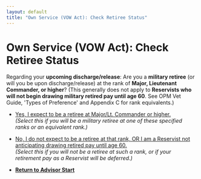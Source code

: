 ```yaml
---
layout: default
title: "Own Service (VOW Act): Check Retiree Status"
---
```


# Own Service (VOW Act): Check Retiree Status

Regarding your **upcoming discharge/release**: Are you a **military retiree** (or will you be upon discharge/release) at the rank of **Major, Lieutenant Commander, or higher**? (This generally does not apply to **Reservists who will not begin drawing military retired pay until age 60**. See OPM Vet Guide, 'Types of Preference' and Appendix C for rank equivalents.)

*   [Yes, I expect to be a retiree at Major/Lt. Commander or higher.](./ownservice_vow_retiredmajor_isdisabled.md)
    <br>*(Select this if you will be a military retiree at one of these specified ranks or an equivalent rank.)*
*   [No, I do not expect to be a retiree at that rank, OR I am a Reservist not anticipating drawing retired pay until age 60.](./ownservice_vow_honorableconditions.md)
    <br>*(Select this if you will not be a retiree at such a rank, or if your retirement pay as a Reservist will be deferred.)*

*   [**Return to Advisor Start**](./start.md)
